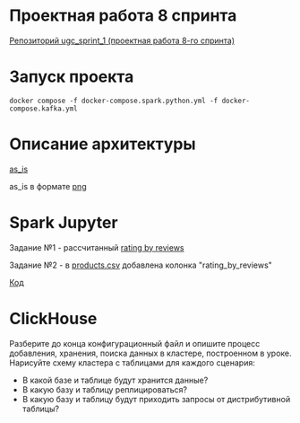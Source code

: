 # Проектная работа 8 спринта

[Репозиторий ugc_sprint_1 (проектная работа 8-го спринта)](https://github.com/NataliaLaktyushkina/ugc_sprint_1)

# Запуск проекта
`docker compose -f docker-compose.spark.python.yml -f docker-compose.kafka.yml`

# Описание архитектуры
[as_is](uml/as_is.drawio)

as_is в формате [png](uml/as_is.png)

# Spark Jupyter

Задание №1 - рассчитанный [rating by reviews](/spark_data/combined/rating_by_reviews)

Задание №2 - в [products.csv](/spark_data/combined/products_with_ratings.csv) добавлена колонка "rating_by_reviews"

[Код](/spark_data/Ice_cream_rating.ipynb)

# ClickHouse

Разберите до конца конфигурационный файл и опишите процесс добавления, хранения, поиска данных в кластере, построенном в уроке. Нарисуйте схему кластера с таблицами для каждого сценария:
 - В какой базе и таблице будут хранится данные?
 - В какую базу и таблицу реплицироваться?
 - В какую базу и таблицу будут приходить запросы от дистрибутивной таблицы?